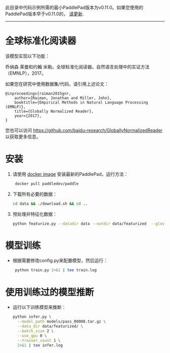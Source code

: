 此目录中代码示例所需的最小PaddlePad版本为v0.11.0。如果您使用的PaddlePad版本早于v0.11.0的， [请更新](http://www.paddlepaddle.org/docs/develop/documentation/en/build_and_install/pip_install_en.html).

---

# 全球标准化阅读器

该模型实现以下功能：

乔纳森 莱曼和约翰 米勒。全球标准化阅读器。自然语言处理中的实证方法（EMNLP），2017。

如果您在研究中使用数据集/代码，请引用上述论文：

```text
@inproceedings{raiman2015gnr,
    author={Raiman, Jonathan and Miller, John},
    booktitle={Empirical Methods in Natural Language Processing (EMNLP)},
    title={Globally Normalized Reader},
    year={2017},
}
```
您也可以访问 https://github.com/baidu-research/GloballyNormalizedReader 以获取更多信息。

# 安装

1. 请使用 [docker image](http://doc.paddlepaddle.org/develop/doc/getstarted/build_and_install/docker_install_en.html) 安装最新的PaddlePad，运行方法：
   ```bash
    docker pull paddledev/paddle
   ```
    
2. 下载所有必要的数据：
    ```bash
    cd data && ./download.sh && cd ..
   ```
    
3. 预处理并特征化数据：
    ```bash
    python featurize.py --datadir data --outdir data/featurized  --glove-path data/glove.840B.300d.txt
    ```
    
# 模型训练

- 根据需要修改config.py来配置模型，然后运行：
   ```bash
    python train.py 2>&1 | tee train.log
    ```

# 使用训练过的模型推断

- 运行以下训练模型来推断：
   ```bash
   python infer.py \
     --model_path models/pass_00000.tar.gz \
     --data_dir data/featurized/ \
     --batch_size 2 \
     --use_gpu 0 \
     --trainer_count 1 \
     2>&1 | tee infer.log
   ```
